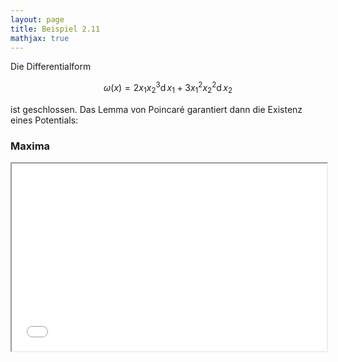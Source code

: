 ```yaml
---
layout: page
title: Beispiel 2.11
mathjax: true
---
```


Die Differentialform

$$
\omega(x)=2x_{1}x_{2}^{3}\operatorname{d} x_{1}+3x_{1}^{2}x_{2}^{2}\operatorname{d} x_{2}
$$

ist geschlossen. Das Lemma von Poincaré garantiert dann die Existenz eines Potentials:

### Maxima

<iframe src="beispiel_poincare.html"  width="100%" height="300"></iframe>

